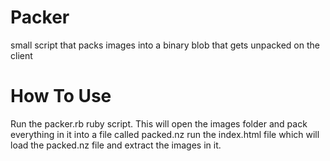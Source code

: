 # Packer
small script that packs images into a binary blob that gets unpacked on the client

How To Use
==========

Run the packer.rb ruby script. This will open the images folder and pack everything in it into a file called packed.nz
run the index.html file which will load the packed.nz file and extract the images in it.

